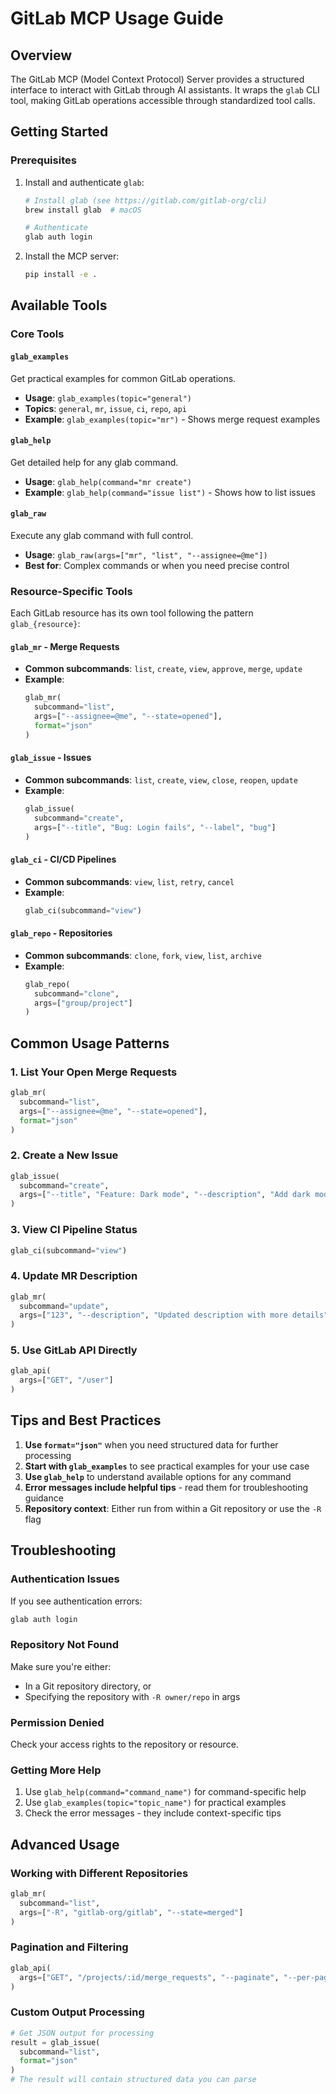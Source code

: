 # GitLab MCP Usage Guide

## Overview

The GitLab MCP (Model Context Protocol) Server provides a structured interface to interact with GitLab through AI assistants. It wraps the `glab` CLI tool, making GitLab operations accessible through standardized tool calls.

## Getting Started

### Prerequisites
1. Install and authenticate `glab`:
   ```bash
   # Install glab (see https://gitlab.com/gitlab-org/cli)
   brew install glab  # macOS
   
   # Authenticate
   glab auth login
   ```

2. Install the MCP server:
   ```bash
   pip install -e .
   ```

## Available Tools

### Core Tools

#### `glab_examples`
Get practical examples for common GitLab operations.
- **Usage**: `glab_examples(topic="general")`
- **Topics**: `general`, `mr`, `issue`, `ci`, `repo`, `api`
- **Example**: `glab_examples(topic="mr")` - Shows merge request examples

#### `glab_help`
Get detailed help for any glab command.
- **Usage**: `glab_help(command="mr create")`
- **Example**: `glab_help(command="issue list")` - Shows how to list issues

#### `glab_raw`
Execute any glab command with full control.
- **Usage**: `glab_raw(args=["mr", "list", "--assignee=@me"])`
- **Best for**: Complex commands or when you need precise control

### Resource-Specific Tools

Each GitLab resource has its own tool following the pattern `glab_{resource}`:

#### `glab_mr` - Merge Requests
- **Common subcommands**: `list`, `create`, `view`, `approve`, `merge`, `update`
- **Example**: 
  ```python
  glab_mr(
    subcommand="list",
    args=["--assignee=@me", "--state=opened"],
    format="json"
  )
  ```

#### `glab_issue` - Issues
- **Common subcommands**: `list`, `create`, `view`, `close`, `reopen`, `update`
- **Example**:
  ```python
  glab_issue(
    subcommand="create",
    args=["--title", "Bug: Login fails", "--label", "bug"]
  )
  ```

#### `glab_ci` - CI/CD Pipelines
- **Common subcommands**: `view`, `list`, `retry`, `cancel`
- **Example**:
  ```python
  glab_ci(subcommand="view")
  ```

#### `glab_repo` - Repositories
- **Common subcommands**: `clone`, `fork`, `view`, `list`, `archive`
- **Example**:
  ```python
  glab_repo(
    subcommand="clone",
    args=["group/project"]
  )
  ```

## Common Usage Patterns

### 1. List Your Open Merge Requests
```python
glab_mr(
  subcommand="list",
  args=["--assignee=@me", "--state=opened"],
  format="json"
)
```

### 2. Create a New Issue
```python
glab_issue(
  subcommand="create",
  args=["--title", "Feature: Dark mode", "--description", "Add dark mode support"]
)
```

### 3. View CI Pipeline Status
```python
glab_ci(subcommand="view")
```

### 4. Update MR Description
```python
glab_mr(
  subcommand="update",
  args=["123", "--description", "Updated description with more details"]
)
```

### 5. Use GitLab API Directly
```python
glab_api(
  args=["GET", "/user"]
)
```

## Tips and Best Practices

1. **Use `format="json"`** when you need structured data for further processing
2. **Start with `glab_examples`** to see practical examples for your use case
3. **Use `glab_help`** to understand available options for any command
4. **Error messages include helpful tips** - read them for troubleshooting guidance
5. **Repository context**: Either run from within a Git repository or use the `-R` flag

## Troubleshooting

### Authentication Issues
If you see authentication errors:
```bash
glab auth login
```

### Repository Not Found
Make sure you're either:
- In a Git repository directory, or
- Specifying the repository with `-R owner/repo` in args

### Permission Denied
Check your access rights to the repository or resource.

### Getting More Help
1. Use `glab_help(command="command_name")` for command-specific help
2. Use `glab_examples(topic="topic_name")` for practical examples
3. Check the error messages - they include context-specific tips

## Advanced Usage

### Working with Different Repositories
```python
glab_mr(
  subcommand="list",
  args=["-R", "gitlab-org/gitlab", "--state=merged"]
)
```

### Pagination and Filtering
```python
glab_api(
  args=["GET", "/projects/:id/merge_requests", "--paginate", "--per-page=100"]
)
```

### Custom Output Processing
```python
# Get JSON output for processing
result = glab_issue(
  subcommand="list",
  format="json"
)
# The result will contain structured data you can parse
```